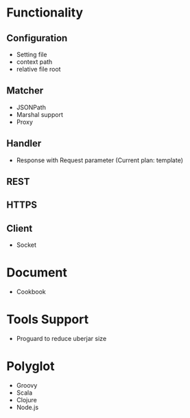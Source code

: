 # Functionality

## Configuration
* Setting file
 * context path
 * relative file root

## Matcher
* JSONPath
* Marshal support
* Proxy

## Handler
* Response with Request parameter (Current plan: template)

## REST

## HTTPS

## Client
* Socket

# Document
* Cookbook

# Tools Support
* Proguard to reduce uberjar size

# Polyglot
* Groovy
* Scala
* Clojure
* Node.js